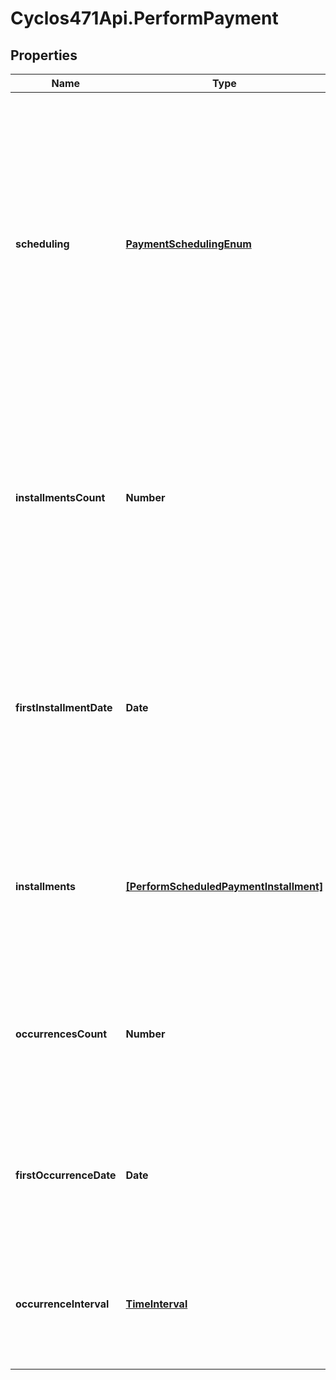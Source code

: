 # Cyclos471Api.PerformPayment

## Properties
Name | Type | Description | Notes
------------ | ------------- | ------------- | -------------
**scheduling** | [**PaymentSchedulingEnum**](PaymentSchedulingEnum.md) | Determines how a payment is scheduled. When not specified, direct payments are performed. Possible values are: * direct: The payment won&#39;t be scheduled, but paid directly * scheduled: The payment will be scheduled, either to a single future date or multiple installments * recurring: The payment will be recurring, repeated either by a limited number of occurrences or until cancel  | [optional] 
**installmentsCount** | **Number** | Represents the number of installments. When not specified, assumes a single installment. Used only if &#x60;scheduling&#x60; is &#x60;scheduled&#x60;. Can be used together with &#x60;installmentsCount&#x60; as an alternative to providing individual &#x60;installments&#x60; definitions.  | [optional] 
**firstInstallmentDate** | **Date** | Represents the first installment date. When not specified, assumes the first installment is processed instantly. Used only if &#x60;scheduling&#x60; is &#x60;scheduled&#x60;. Can be used together with &#x60;installmentsCount&#x60; as an alternative to providing individual &#x60;installments&#x60; definitions.  | [optional] 
**installments** | [**[PerformScheduledPaymentInstallment]**](PerformScheduledPaymentInstallment.md) | An array containing individual installments definitions, allowing full control over generated installments. Used only if &#x60;scheduling&#x60; is &#x60;scheduled&#x60;.  | [optional] 
**occurrencesCount** | **Number** | Represents the number of occurrences in a recurring payment. When not provided, the payment will be repeated until it is manually canceled. Used only if &#x60;scheduling&#x60; is &#x60;recurring&#x60;.  | [optional] 
**firstOccurrenceDate** | **Date** | Represents the first occurrence date for a recurring payment. If none is given, it is assumed that the first occurrence is immediate. Used only if &#x60;scheduling&#x60; is &#x60;recurring&#x60;.  | [optional] 
**occurrenceInterval** | [**TimeInterval**](TimeInterval.md) | Defines the interval between payment occurrences. If none is given, it is assumed 1 month between occurrences. Used only if &#x60;scheduling&#x60; is &#x60;recurring&#x60;.  | [optional] 


